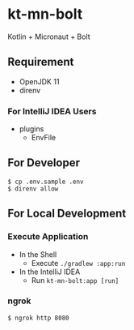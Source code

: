 # kt-mn-bolt

Kotlin + Micronaut + Bolt

## Requirement

- OpenJDK 11
- direnv

### For IntelliJ IDEA Users
- plugins
  - EnvFile

## For Developer

```shell
$ cp .env.sample .env
$ direnv allow
```

## For Local Development

### Execute Application

- In the Shell
  - Execute `./gradlew :app:run`
- In the IntelliJ IDEA
  - Run `kt-mn-bolt:app [run]`

### ngrok

```shell
$ ngrok http 8080
```
